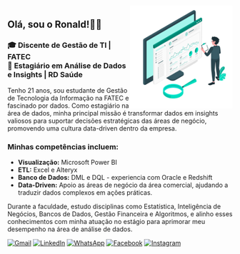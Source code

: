 <img src="https://github.com/ronallds/ronallds/blob/378e0e8a98e2f8a4965d3dcec739c9c5de020b12/data-illustration.png" min-width="230px" max-width="230px" width="230px" align="right">


<h2>Olá, sou o Ronald!👋😄</h2>
<h3 align="left"> 
  🎓 <b>Discente de Gestão de TI | FATEC </b><br>
  💼 <b>Estagiário em Análise de Dados e Insights | RD Saúde </b>
</h3>

<p align="left">
  Tenho 21 anos, sou estudante de Gestão de Tecnologia da Informação na FATEC e fascinado por dados. Como estagiário na área de dados, minha principal missão é transformar dados em insights valiosos para suportar decisões estratégicas das áreas de negócio,      promovendo uma cultura data-driven dentro da empresa.
</p>

<h3 align="left"> 
  Minhas competências incluem:
</h3>
  
  - **Visualização:** Microsoft Power BI
  - **ETL:** Excel e Alteryx
  - **Banco de Dados:** DML e DQL - experiencia com Oracle e Redshift
  - **Data-Driven:** Apoio as áreas de negócio da área comercial, ajudando a traduzir dados complexos em ações práticas.
  
  Durante a faculdade, estudo disciplinas como Estatística, Inteligência de Negócios, Bancos de Dados, Gestão Financeira e Algoritmos, e alinho esses conhecimentos com minha atuação no estágio para aprimorar meu desempenho na área de análise de dados.

<p align="left">
  <a href="#" title="Gmail">
  <img src="https://img.shields.io/badge/-Gmail-FF0000?style=flat-square&labelColor=FF0000&logo=gmail&logoColor=white&link=LINK-DO-SEU-GMAIL" alt="Gmail"/></a>
  <a href="#" title="LinkedIn">
  <img src="https://www.flaticon.com/br/icone-gratis/linkedin_145807?term=linkedin&page=1&position=2&origin=search&related_id=145807" alt="LinkedIn"/></a>
  <a href="#" title="WhatsApp">
  <img src="https://img.shields.io/badge/-WhatsApp-25d366?style=flat-square&labelColor=25d366&logo=whatsapp&logoColor=white&link=API-DO-SEU-WHATSAPP" alt="WhatsApp"/></a>
  <a href="#" title="Facebook">
  <img src="https://img.shields.io/badge/-Facebook-3b5998?style=flat-square&labelColor=3b5998&logo=facebook&logoColor=white&link=LINK-DO-SEU-FACEBOOK" alt="Facebook"/></a>
  <a href="#" title="Instagram">
  <img src="https://img.shields.io/badge/-Instagram-DF0174?style=flat-square&labelColor=DF0174&logo=instagram&logoColor=white&link=LINK-DO-SEU-INSTAGRAM" alt="Instagram"/></a>
</p>
